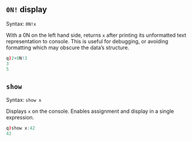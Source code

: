 ## `0N!` display

Syntax: `0N!x`

With a 0N on the left hand side, returns `x` after printing its unformatted text representation to console. This is useful for debugging, or avoiding formatting which may obscure the data’s structure.
```q
q)2+0N!3
3
5
```


## `show`

Syntax: `show x`

Displays `x` on the console. Enables assignment and display in a single expression.
```q
q)show x:42
42
```

